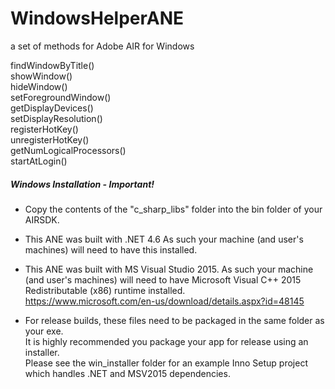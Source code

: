 # WindowsHelperANE

a set of methods for Adobe AIR for Windows

findWindowByTitle()  
showWindow()  
hideWindow()   
setForegroundWindow()   
getDisplayDevices()   
setDisplayResolution()   
registerHotKey()   
unregisterHotKey()   
getNumLogicalProcessors()   
startAtLogin()   


##### Windows Installation - Important!

* Copy the contents of the "c_sharp_libs" folder into the bin folder of your AIRSDK.   

* This ANE was built with .NET 4.6  As such your machine (and user's machines) will need to have this installed.    

* This ANE was built with MS Visual Studio 2015. As such your machine (and user's machines) will need to have Microsoft Visual C++ 2015 Redistributable (x86) runtime installed.   
https://www.microsoft.com/en-us/download/details.aspx?id=48145   

* For release builds, these files need to be packaged in the same folder as your exe.  
It is highly recommended you package your app for release using an installer.  
Please see the win_installer folder for an example Inno Setup project which handles .NET and MSV2015 dependencies.
